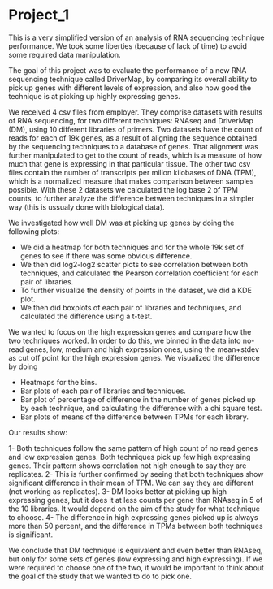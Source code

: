# Project_1

This is a very simplified version of an analysis of RNA sequencing technique performance. We took some liberties (because of lack of time) to avoid some required data manipulation.

The goal of this project was to evaluate the performance of a new RNA sequencing technique called DriverMap, by comparing its overall ability to pick up genes with different levels of expression, and also how good the technique is at picking up highly expressing genes.

We received 4 csv files from employer. They comprise datasets with results of RNA sequencing, for two different techniques: RNAseq and DriverMap (DM), using 10 different libraries of primers. Two datasets have the count of reads for each of 19k genes, as a result of aligning the sequence obtained by the sequencing techniques to a database of genes. That alignment was further manipulated to get to the count of reads, which is a measure of how much that gene is expressing in that particular tissue. The other two csv files contain the number of transcripts per millon kilobases of DNA (TPM), which is a normalized measure that makes comparison between samples possible. With these 2 datasets we calculated the log base 2 of TPM counts, to further analyze the difference between techniques in a simpler way (this is ussualy done with biological data).

We investigated how well DM was at picking up genes by doing the following plots:

- We did a heatmap for both techniques and for the whole 19k set of genes to see if there was some obvious difference.
- We then did log2-log2 scatter plots to see correlation between both techniques, and calculated the Pearson correlation coefficient for each pair of libraries.
- To further visualize the density of points in the dataset, we did a KDE plot.
- We then did boxplots of each pair of libraries and techniques, and calculated the difference using a t-test.

We wanted to focus on the high expression genes and compare how the two techniques worked. In order to do this, we binned in the data into no-read genes, low, medium and high expression ones, using the mean+stdev as cut off point for the high expression genes. We visualized the difference by doing
- Heatmaps for the bins.
- Bar plots of each pair of libraries and techniques.
- Bar plot of percentage of difference in the number of genes picked up by each technique, and calculating the difference with a chi square test.
- Bar plots of means of the difference between TPMs for each library.

Our results show:

1- Both techniques follow the same pattern of high count of no read genes and low expression genes. Both techniques pick up few high expressing genes. Their pattern shows correlation not high enough to say they are replicates.
2-  This is further confirmed by seeing that both techniques show significant difference in their mean of TPM. We can say they are different (not working as replicates).
3- DM looks better at picking up high expressing genes, but it does it at less counts per gene than RNAseq in 5 of the 10 libraries. It would depend on the aim of the study for  what technique to choose.
4- The difference in high expressing genes picked up is always more than 50 percent, and the difference in TPMs between both techniques is significant.

We conclude that DM technique is equivalent and even better than RNAseq, but only for some sets of genes (low expressing and high expressing). If we were required to choose one of the two, it would be important to think about the goal of the study that we wanted to do to pick one.
